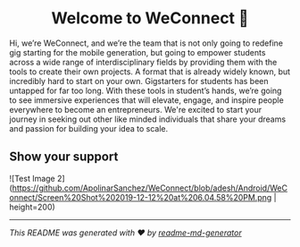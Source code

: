 <h1 align="center">Welcome to WeConnect 👋</h1>
<p>Hi, we’re WeConnect, and we’re the team that is not only going to redefine gig starting for the mobile generation, but going to empower students across a wide range of interdisciplinary fields by providing them with the tools to create their own projects. A format that is already widely known, but incredibly hard to start on your own. 
Gigstarters for students has been untapped for far too long. With these tools in student’s hands, we’re going to see immersive experiences that will elevate, engage, and inspire people everywhere to become an entrepreneurs. We're excited to start your journey in seeking out other like minded individuals that share your dreams and passion for building your idea to scale.
</p>

## Show your support



![Test Image 2](https://github.com/ApolinarSanchez/WeConnect/blob/adesh/Android/WeConnect/Screen%20Shot%202019-12-12%20at%206.04.58%20PM.png | height=200)


***
_This README was generated with ❤️ by [readme-md-generator](https://github.com/kefranabg/readme-md-generator)_
